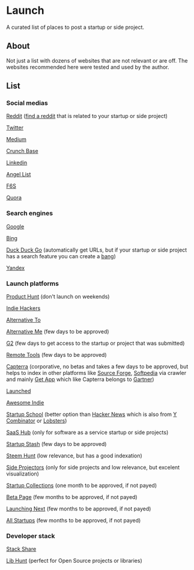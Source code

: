 # Launch

A curated list of places to post a startup or side project. 

## About

Not just a list with dozens of websites that are not relevant or are off. The websites recommended here were tested and used by the author.

## List

### Social medias  

[Reddit](https://www.reddit.com/) ([find a reddit](https://www.findareddit.com/) that is related to your startup or side project)

[Twitter](https://twitter.com/)

[Medium](https://medium.com/)

[Crunch Base](https://www.crunchbase.com/)

[Linkedin](https://www.linkedin.com/)

[Angel List](https://angel.co/)

[F6S](https://www.f6s.com/)

[Quora](https://quora.com/)

### Search engines  

[Google](https://search.google.com/search-console/)

[Bing](https://www.bing.com/webmasters/)

[Duck Duck Go](https://duckduckgo.com/) (automatically get URLs, but if your startup or side project has a search feature you can create a [bang](https://duckduckgo.com/bang))

[Yandex](https://webmaster.yandex.com/)
 
### Launch platforms  
  
[Product Hunt](https://www.producthunt.com/) (don't launch on weekends)

[Indie Hackers](https://www.indiehackers.com/)  

[Alternative To](https://alternativeto.net/)  

[Alternative Me](https://alternative.me/) (few days to be approved)

[G2](https://www.g2.com/) (few days to get access to the startup or project that was submitted)

[Remote Tools](https://www.remote.tools/) (few days to be approved) 

[Capterra](https://www.capterra.com/) (corporative, no betas and takes a few days to be approved, but helps to index in other platforms like [Source Forge](https://sourceforge.net/), [Softpedia](https://www.softpedia.com/) via crawler and mainly [Get App](https://www.getapp.com/) which like Capterra belongs to [Gartner](https://www.gartner.com/en))

[Launched](https://launched.io/)

[Awesome Indie](https://awesomeindie.com/)

[Startup School](https://www.startupschool.org/) (better option than [Hacker News](https://news.ycombinator.com/) which is also from [Y Combinator](https://www.ycombinator.com/) or [Lobsters](https://lobste.rs/))

[SaaS Hub](https://www.saashub.com/) (only for software as a service startup or side projects) 

[Startup Stash](https://startupstash.com/) (few days to be approved)

[Steem Hunt](https://steemhunt.com/) (low relevance, but has a good indexation)

[Side Projectors](https://www.sideprojectors.com/) (only for side projects and low relevance, but excelent visualization)  

[Startup Collections](https://startupcollections.com/) (one month to be approved, if not payed)  

[Beta Page](https://betapage.co/) (few months to be approved, if not payed) 

[Launching Next](https://www.launchingnext.com/) (few months to be approved, if not payed)  

[All Startups](https://alltopstartups.com/) (few months to be approved, if not payed)

### Developer stack

[Stack Share](https://stackshare.io/)  

[Lib Hunt](https://www.libhunt.com/) (perfect for Open Source projects or libraries)  
